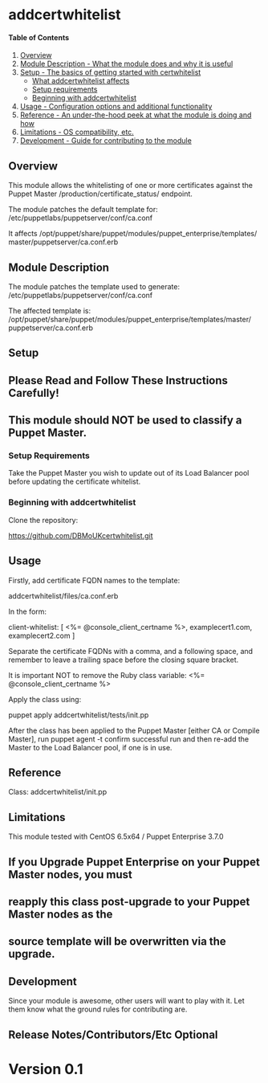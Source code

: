 
# addcertwhitelist 

#### Table of Contents

1. [Overview](#overview)
2. [Module Description - What the module does and why it is useful](#module-description)
3. [Setup - The basics of getting started with certwhitelist](#setup)
    * [What addcertwhitelist affects](#what-certwhitelist-affects)
    * [Setup requirements](#setup-requirements)
    * [Beginning with addcertwhitelist](#beginning-with-certwhitelist)
4. [Usage - Configuration options and additional functionality](#usage)
5. [Reference - An under-the-hood peek at what the module is doing and how](#reference)
5. [Limitations - OS compatibility, etc.](#limitations)
6. [Development - Guide for contributing to the module](#development)

## Overview

This module allows the whitelisting of one or more certificates against the
Puppet Master /production/certificate_status/ endpoint.

The module patches the default template for:
/etc/puppetlabs/puppetserver/conf/ca.conf

It affects /opt/puppet/share/puppet/modules/puppet_enterprise/templates/
master/puppetserver/ca.conf.erb

## Module Description

The module patches the template used to generate:
/etc/puppetlabs/puppetserver/conf/ca.conf

The affected template is:
/opt/puppet/share/puppet/modules/puppet_enterprise/templates/master/
puppetserver/ca.conf.erb

## Setup

## Please Read and Follow These Instructions Carefully!


## This module should NOT be used to classify a Puppet Master.

### Setup Requirements 

Take the Puppet Master you wish to update out of its Load Balancer pool 
before updating the certificate whitelist.

### Beginning with addcertwhitelist

Clone the repository:

https://github.com/DBMoUKcertwhitelist.git

## Usage

Firstly, add certificate FQDN names to the template:
 
addcertwhitelist/files/ca.conf.erb
 
In the form:
 
client-whitelist: [ <%= @console_client_certname %>, examplecert1.com, examplecert2.com ]
 
Separate the certificate FQDNs with a comma, and a following space, and remember to leave 
a trailing space before the closing square bracket.
 
It is important NOT to remove the Ruby class variable: <%= @console_client_certname %>
 
Apply the class using:
 
puppet apply addcertwhitelist/tests/init.pp


After the class has been applied to the 
Puppet Master [either CA or Compile Master], run puppet agent -t
confirm successful run and then re-add the Master to the Load Balancer
pool, if one is in use.


## Reference

Class: addcertwhitelist/init.pp

## Limitations

This module tested with CentOS 6.5x64 / Puppet Enterprise 3.7.0

## If you Upgrade Puppet Enterprise on your Puppet Master nodes, you must 
## reapply this class post-upgrade to your Puppet Master nodes as the
## source template will be overwritten via the upgrade.

## Development

Since your module is awesome, other users will want to play with it. Let them
know what the ground rules for contributing are.

## Release Notes/Contributors/Etc **Optional**

Version 0.1
=======

